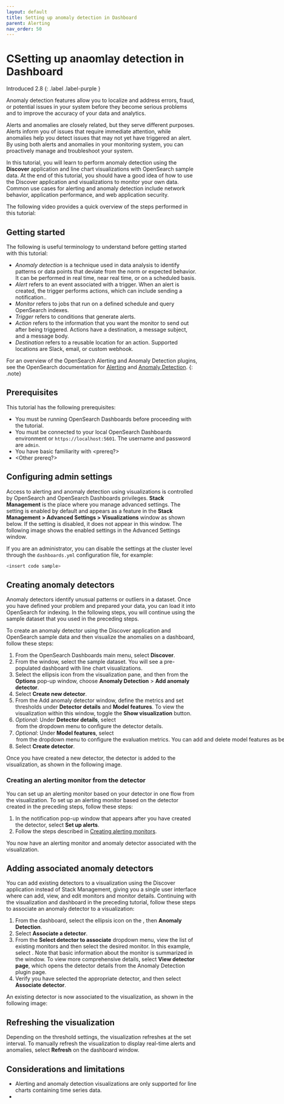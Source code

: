 ```yaml
---
layout: default
title: Setting up anomaly detection in Dashboard 
parent: Alerting
nav_order: 50
---
```


# CSetting up anaomlay detection in Dashboard
Introduced 2.8
{: .label .label-purple }

Anomaly detection features allow you to localize and address errors, fraud, or potential issues in your system before they become serious problems and to improve the accuracy of your data and analytics.

Alerts and anomalies are closely related, but they serve different purposes. Alerts inform you of issues that require immediate attention, while anomalies help you detect issues that may not yet have triggered an alert. By using both alerts and anomalies in your monitoring system, you can proactively manage and troubleshoot your system. 

In this tutorial, you will learn to perform anomaly detection using the **Discover** application and line chart visualizations with OpenSearch sample data. At the end of this tutorial, you should have a good idea of how to use the Discover application and visualizations to monitor your own data. Common use cases for alerting and anomaly detection include network behavior, application performance, and web application security.

The following video provides a quick overview of the steps performed in this tutorial:

<insert demo from SME>


## Getting started

The following is useful terminology to understand before getting started with this tutorial:

- _Anomaly detection_ is a technique used in data analysis to identify patterns or data points that deviate from the norm or expected behavior. It can be performed in real time, near real time, or on a scheduled basis.
- _Alert_ refers to an event associated with a trigger. When an alert is created, the trigger performs actions, which can include sending a notification.. 
- _Monitor_ refers to jobs that run on a defined schedule and query OpenSearch indexes.
- _Trigger_ refers to conditions that generate alerts.
- _Action_ refers to the information that you want the monitor to send out after being triggered. Actions have a destination, a message subject, and a message body.
- _Destination_ refers to a reusable location for an action. Supported locations are Slack, email, or custom webhook.

For an overview of the OpenSearch Alerting and Anomaly Detection plugins, see the OpenSearch documentation for [Alerting]({{site.url}}{{site.baseurl}}/observing-your-data/alerting/index/) and [Anomaly Detection]({{site.url}}{{site.baseurl}}/observing-your-data/ad/index/).
{: .note} 

## Prerequisites 

This tutorial has the following prerequisites: 

- You must be running OpenSearch Dashboards before proceeding with the tutorial. 
- You must be connected to your local OpenSearch Dashboards environment or `https://localhost:5601`. The username and password are `admin`.
- You have basic familiarity with <prereq?>
- <Other prereq?>

## Configuring admin settings

 Access to alerting and anomaly detection using visualizations is controlled by OpenSearch and OpenSearch Dashboards privileges. **Stack Management** is the place where you manage advanced settings. The setting is enabled by default and appears as a feature in the **Stack Management > Advanced Settings > Visualizations** window as shown below. If the setting is disabled, it does not appear in this window. The following image shows the enabled settings in the Advanced Settings window.

 <insert UI>

If you are an administrator, you can disable the settings at the cluster level through the `dashboards.yml` configuration file, for example:

```bash
<insert code sample>
```

## Creating anomaly detectors

Anomaly detectors identify unusual patterns or outliers in a dataset. Once  you have defined your problem and prepared your data, you can load it into OpenSearch for indexing. In the following steps, you will continue using the sample dataset that you used in the preceding steps.

To create an anomaly detector using the Discover application and OpenSearch sample data and then visualize the anomalies on a dashboard, follow these steps: 

1. From the OpenSearch Dashboards main menu, select **Discover**.
1. From the <name> window, select the **<name>** sample dataset. You will see a pre-populated dashboard with line chart visualizations.
1. Select the ellipsis icon from the **<name>** visualization pane, and then from the **Options** pop-up window, choose **Anomaly Detection** > **Add anomaly detector**.
1.  Select **Create new detector**.
1. From the Add anomaly detector window, define the metrics and set thresholds under **Detector details** and **Model features**. To view the visualization within this window, toggle the **Show visualization** button.
1. _Optional_: Under **Detector details**, select <option> from the dropdown menu to configure the detector details.
1. _Optional_: Under **Model features**, select <option> from the dropdown menu to configure the evaluation metrics. You can add and delete model features as best suited your use case and data, but you are limited to five model features for that detector.
1. Select **Create detector**.

Once you have created a new detector, the detector is added to the visualization, as shown in the following image.  

<insert UI>

### Creating an alerting monitor from the detector

You can set up an alerting monitor based on your detector in one flow from the visualization. To set up an alerting monitor based on the detector created in the preceding steps, follow these steps:

1. In the notification pop-up window that appears after you have created the detector, select **Set up alerts**.
2. Follow the steps described in [Creating alerting monitors](#creating-alerting-monitors).

You now have an alerting monitor and anomaly detector associated with the visualization.

<insert UI>

## Adding associated anomaly detectors

You can add existing detectors to a visualization using the Discover application instead of Stack Management, giving you a single user interface where can add, view, and edit monitors and monitor details. Continuing with the visualization and dashboard in the preceding tutorial, follow these steps to associate an anomaly detector to a visualization: 
 
1. From the dashboard, select the ellipsis icon on the **<name>**, then **Anomaly Detection**.
2. Select **Associate a detector**.
3. From the **Select detector to associate** dropdown menu, view the list of existing monitors and then select the desired monitor. In this example, select **<name>**. Note that basic information about the monitor is summarized in the window. To view more comprehensive details, select **View detector page**, which opens the detector details from the Anomaly Detection plugin page. 
4. Verify you have selected the appropriate detector, and then select **Associate detector**. 

An existing detector is now associated to the visualization, as shown in the following image:

<insert UI>

## Refreshing the visualization

Depending on the threshold settings, the visualization refreshes at the set interval. To manually refresh the visualization to display real-time alerts and anomalies, select **Refresh** on the dashboard window.

## Considerations and limitations

<SME input needed>

- Alerting and anomaly detection visualizations are only supported for line charts containing time series data.
- 
